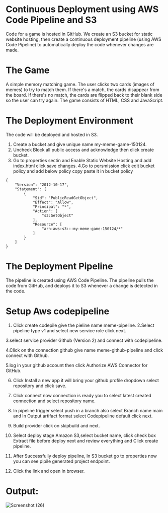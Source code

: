 
# Continuous Deployment using AWS Code Pipeline and S3

Code for a game is hosted in GitHub. We create an S3 bucket for static website hosting, then create a continuous deployment pipeline (using AWS Code Pipeline) to automatically deploy the code whenever changes are made.

# The Game
A simple memory matching game. The user clicks two cards (images of memes) to try to match them. If there's a match, the cards disappear from the board. If there's no match, the cards are flipped back to their blank side so the user can try again.
The game consists of HTML, CSS and JavaScript.

# The Deployment Environment
The code will be deployed and hosted in S3.
1. Create a bucket and give unique name my-meme-game-150124.
2. Uncheck Block all public access and acknowledge then click create bucket.
3. Go to properties sectin and Enable Static Website Hosting and add index.html click save changes.
4.Go to persmission click edit bucket policy and add below policy copy paste it in bucket policy
```
{
    "Version": "2012-10-17",
    "Statement": [
    	{
        	"Sid": "PublicReadGetObject",
        	"Effect": "Allow",
        	"Principal": "*",
        	"Action": [
            	"s3:GetObject"
        	],
        	"Resource": [
                "arn:aws:s3:::my-meme-game-150124/*"
        	]
    	}
    ]
}
``` 

# The Deployment Pipeline
The pipeline is created using AWS Code Pipeline. The pipeline pulls the code from GitHub, and deploys it to S3 whenever a change is detected in the code.
# Setup Aws codepipeline
1. Click create codepile give the pieline name meme-pipeline.
2.Select pipeline type v1 and select new service role click next.

3.select service provider Github (Version 2) and connect with codepipeline.

4.Click on the connection github give name meme-github-pipeline and click connect with Github.

5.log in your github account then click Authorize AWS Connector for
GitHub.

6. Click Install a new app it will bring your github profile dropdown select repository and click save.

7. Click connect now connection is ready you to select latest created connection and select repository name.

8. In pipeline trigger select push in a branch also select Branch name main and In Output artifact format select Codepipeline default click next.

9. Build provider click on skipbuild and next.

10. Select deploy stage Amazon S3,select bucket name, click check box Extract file before deploy next and review everything and Click create pipeline. 

11. After Successfully deploy pipeline, In S3 bucket go to properties now you can see pipile generated project endpoint.

12. Click the link and open in browser.

# Output:


![Screenshot (26)](https://github.com/dharmaraj257/AWS-codepipeline/assets/100831265/143dcaff-d2f8-4925-bd32-503c10d7f21b)

